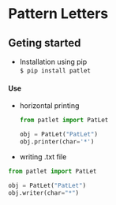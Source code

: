 # Pattern Letters
## Geting started

+ Installation using pip<br>
`$ pip install patlet`

#### Use
+ horizontal printing
  ```python
  from patlet import PatLet

  obj = PatLet("PatLet")
  obj.printer(char='*')
  ```
+ writing .txt file
```python
from patlet import PatLet

obj = PatLet("PatLet")
obj.writer(char="*")
```